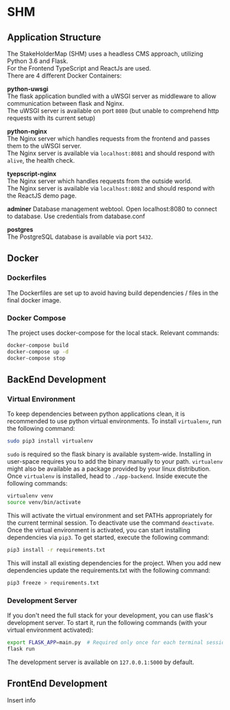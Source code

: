 # SHM
## Application Structure
The StakeHolderMap (SHM) uses a headless CMS approach, utilizing Python 3.6 and Flask.  
For the Frontend TypeScript and ReactJs are used.  
There are 4 different Docker Containers:

**python-uwsgi**  
The flask application bundled with a uWSGI server as middleware to allow communication between flask and Nginx.  
The uWSGI server is available on port `8080` (but unable to comprehend http requests with its current setup)
 
**python-nginx**  
The Nginx server which handles requests from the frontend and passes them to the uWSGI server.  
The Nginx server is available via `localhost:8081` and should respond with `alive`, the health check.
 
**tyepscript-nginx**  
The Nginx server which handles requests from the outside world.  
The Nginx server is available via `localhost:8082` and should respond with the ReactJS demo page.
 
**adminer**
Database management webtool. Open localhost:8080 to connect to database. Use credentials from database.conf

**postgres**  
The PostgreSQL database is available via port `5432`.

## Docker
### Dockerfiles
The Dockerfiles are set up to avoid having build dependencies / files in the final docker image.

### Docker Compose
The project uses docker-compose for the local stack. Relevant commands:

```bash
docker-compose build  
docker-compose up -d  
docker-compose stop
```
 
## BackEnd Development
### Virtual Environment
To keep dependencies between python applications clean, it is recommended to use python virtual environments. To install `virtualenv`, run the following command:
 
```bash
sudo pip3 install virtualenv
```
 
`sudo` is required so the flask binary is available system-wide. Installing in user-space requires you to add the binary manually to your path. `virtualenv` might also be available as a package provided by your linux distribution.  
Once `virtualenv` is installed, head to `./app-backend`. Inside execute the following commands:
 
```bash
virtualenv venv  
source venv/bin/activate
```
 
This will activate the virtual environment and set PATHs appropriately for the current terminal session. To deactivate use the command `deactivate`.  
Once the virtual environment is activated, you can start installing dependencies via `pip3`. To get started, execute the following command:

```bash
pip3 install -r requirements.txt
```

This will install all existing dependencies for the project. When you add new dependencies update the requirements.txt with the following command:

```bash
pip3 freeze > requirements.txt
```

### Development Server
If you don't need the full stack for your development, you can use flask's development server. To start it, run the following commands (with your virtual environment activated):

```bash
export FLASK_APP=main.py  # Required only once for each terminal session
flask run
```

The development server is available on `127.0.0.1:5000` by default.

## FrontEnd Development
Insert info
